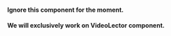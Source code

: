  #### Ignore this component for the moment.

 #### We will exclusively work on VideoLector component.